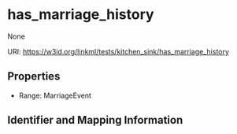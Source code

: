 # has_marriage_history

None

URI: https://w3id.org/linkml/tests/kitchen_sink/has_marriage_history



<!-- no inheritance hierarchy -->


## Properties

 * Range: MarriageEvent

## Identifier and Mapping Information


